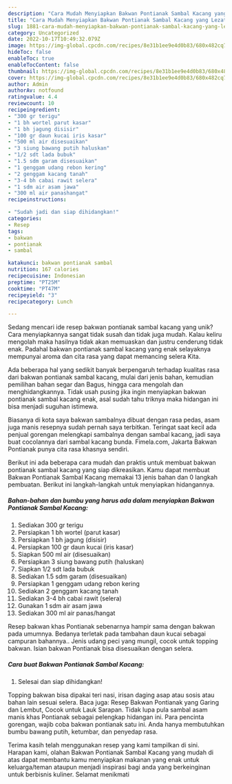 ```yaml
---
description: "Cara Mudah Menyiapkan Bakwan Pontianak Sambal Kacang yang Lezat"
title: "Cara Mudah Menyiapkan Bakwan Pontianak Sambal Kacang yang Lezat"
slug: 1881-cara-mudah-menyiapkan-bakwan-pontianak-sambal-kacang-yang-lezat
category: Uncategorized
date: 2022-10-17T10:49:32.079Z
image: https://img-global.cpcdn.com/recipes/8e31b1ee9e4d0b83/680x482cq70/bakwan-pontianak-sambal-kacang-foto-resep-utama.jpg
hideToc: false
enableToc: true
enableTocContent: false
thumbnail: https://img-global.cpcdn.com/recipes/8e31b1ee9e4d0b83/680x482cq70/bakwan-pontianak-sambal-kacang-foto-resep-utama.jpg
cover: https://img-global.cpcdn.com/recipes/8e31b1ee9e4d0b83/680x482cq70/bakwan-pontianak-sambal-kacang-foto-resep-utama.jpg
author: Admin
authorAv: notfound
ratingvalue: 4.4
reviewcount: 10
recipeingredient:
- "300 gr terigu"
- "1 bh wortel parut kasar"
- "1 bh jagung disisir"
- "100 gr daun kucai iris kasar"
- "500 ml air disesuaikan"
- "3 siung bawang putih haluskan"
- "1/2 sdt lada bubuk"
- "1.5 sdm garam disesuaikan"
- "1 genggam udang rebon kering"
- "2 genggam kacang tanah"
- "3-4 bh cabai rawit selera"
- "1 sdm air asam jawa"
- "300 ml air panashangat"
recipeinstructions:

- "Sudah jadi dan siap dihidangkan!"
categories:
- Resep
tags:
- bakwan
- pontianak
- sambal

katakunci: bakwan pontianak sambal 
nutrition: 167 calories
recipecuisine: Indonesian
preptime: "PT25M"
cooktime: "PT47M"
recipeyield: "3"
recipecategory: Lunch

---
```





Sedang mencari ide resep bakwan pontianak sambal kacang yang unik? Cara menyiapkannya sangat tidak susah dan tidak juga mudah. Kalau keliru mengolah maka hasilnya tidak akan memuaskan dan justru cenderung tidak enak. Padahal bakwan pontianak sambal kacang yang enak selayaknya mempunyai aroma dan cita rasa yang dapat memancing selera Kita.





Ada beberapa hal yang sedikit banyak berpengaruh terhadap kualitas rasa dari bakwan pontianak sambal kacang, mulai dari jenis bahan, kemudian pemilihan bahan segar dan Bagus, hingga cara mengolah dan menghidangkannya. Tidak usah pusing jika ingin menyiapkan bakwan pontianak sambal kacang enak,      asal sudah tahu triknya maka hidangan ini bisa menjadi suguhan istimewa.














Biasanya di kota saya bakwan sambalnya dibuat dengan rasa pedas, asam juga manis resepnya sudah pernah saya terbitkan. Teringat saat kecil ada penjual gorengan melengkapi sambalnya dengan sambal kacang, jadi saya buat cocolannya dari sambal kacang bunda. Fimela.com, Jakarta Bakwan Pontianak punya cita rasa khasnya sendiri.






Berikut ini ada beberapa cara mudah dan praktis untuk membuat bakwan pontianak sambal kacang yang siap dikreasikan. Kamu dapat membuat Bakwan Pontianak Sambal Kacang memakai 13 jenis bahan dan 0 langkah pembuatan. Berikut ini langkah-langkah untuk menyiapkan hidangannya.

<!--inarticleads1-->

##### Bahan-bahan dan bumbu yang harus ada dalam menyiapkan Bakwan Pontianak Sambal Kacang:

1. Sediakan 300 gr terigu
1. Persiapkan 1 bh wortel (parut kasar)
1. Persiapkan 1 bh jagung (disisir)
1. Persiapkan 100 gr daun kucai (iris kasar)
1. Siapkan 500 ml air (disesuaikan)
1. Persiapkan 3 siung bawang putih (haluskan)
1. Siapkan 1/2 sdt lada bubuk
1. Sediakan 1.5 sdm garam (disesuaikan)
1. Persiapkan 1 genggam udang rebon kering
1. Sediakan 2 genggam kacang tanah
1. Sediakan 3-4 bh cabai rawit (selera)
1. Gunakan 1 sdm air asam jawa
1. Sediakan 300 ml air panas/hangat


Resep bakwan khas Pontianak sebenarnya hampir sama dengan bakwan pada umumnya. Bedanya terletak pada tambahan daun kucai sebagai campuran bahannya.. Jenis udang peci yang mungil, cocok untuk topping bakwan. Isian bakwan Pontianak bisa disesuaikan dengan selera. 

<!--inarticleads2-->

##### Cara buat Bakwan Pontianak Sambal Kacang:


1. Selesai dan siap dihidangkan!

Topping bakwan bisa dipakai teri nasi, irisan daging asap atau sosis atau bahan lain sesuai selera. Baca juga: Resep Bakwan Pontianak yang Garing dan Lembut, Cocok untuk Lauk Sarapan. Tidak lupa pula sambal asam manis khas Pontianak sebagai pelengkap hidangan ini. Para pencinta gorengan, wajib coba bakwan pontianak satu ini. Anda hanya membutuhkan bumbu bawang putih, ketumbar, dan penyedap rasa. 

Terima kasih telah menggunakan resep yang kami tampilkan di sini. Harapan kami, olahan Bakwan Pontianak Sambal Kacang yang mudah di atas dapat membantu kamu menyiapkan makanan yang enak untuk keluarga/teman ataupun menjadi inspirasi bagi anda yang berkeinginan untuk berbisnis kuliner. Selamat menikmati
